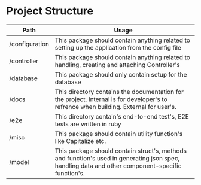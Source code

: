# Project Structure

| Path           	| Usage                                                                                                                                              	|
|----------------	|----------------------------------------------------------------------------------------------------------------------------------------------------	|
| /configuration 	| This package should contain anything related to setting up the application from the config file                                                    	|
| /controller    	| This package should contain anything related to handling, creating and attaching Controller's                                                      	|
| /database      	| This package should only contain setup for the database                                                                                            	|
| /docs          	| This directory contains the documentation for the project. Internal is for developer's to refrence when building.  External for user's.            	|
| /e2e           	| This directory contain's end-to-end test's, E2E tests are written in ruby                                                                          	|
| /misc          	| This package should contain utility function's like Capitalize etc.                                                                                	|
| /model         	| This package should contain struct's, methods and function's used in generating json spec,  handling data and other component-specific function's. 	|